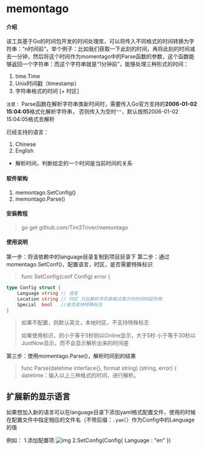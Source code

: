 # memontago

#### 介绍

该工具基于Go的时间包开发的时间处理库，可以将传入不同格式的时间转换为字符串：”n时间前“，举个例子：比如我们获取一下此刻的时间，再将此刻的时间减去一分钟，然后将这个时间作为momentago中的Parse函数的参数，这个函数能够返回一个字符串：而这个字符串就是“1分钟前”，能够处理三种形式的时间：
1. time.Time
2. Unix时间戳（timestamp）
3. 字符串格式的时间 [+ 时区]

`注意：` Parse函数在解析字符串类新时间时，需要传入Go官方支持的**2006-01-02 15:04:05**格式化解析字符串，
否则传入为空时`""`，默认按照2006-01-02 15:04:05格式去解析

已经支持的语言：
1. Chinese
2. English
- 解析时间，判断给定的一个时间是当前时间的关系

#### 软件架构
  1. memontago.SetConfig() 
  2. memontago.Parse()
#### 安装教程
> go get github.com/Tim3Triver/memontago

#### 使用说明
 第一步：将该依赖中的language目录复制到项目目录下
 第二步：通过momentago.SetConf()，配置语言，时区，是否需要特殊标识
>func SetConfig(conf Config) error {
```go
type Config struct {
	Language string // 语言
	Location string // 时区 只在解析字符串格式表示的时间时起作用
	Special  bool   //是否支持特殊标志
}
```
> 如果不配置，则默认英文，本地时区，不支持特殊标志
> 
> 如果使用标识，则小于等于5秒则以Online显示，大于5秒 小于等于30秒以JustNow显示，而不会显示解析出来的时间差
>

第三步：使用momentago.Parse()，解析时间到的结果
> func Parse(datetime interface{}, format string) (string, error) {
datetime：输入以上三种格式的时间，进行解析。
## 扩展新的显示语言
 如果想加入新的语言可以在language目录下添加yaml格式配置文件，使用的时候在配置文件中指定相应的文件名（不带后缀：`.yaml`）作为Config中的Language的值

例如：
1.添加配置项 ![img](https://user-images.githubusercontent.com/91925733/193413042-c7349d62-ff22-41ab-ad26-b025bbe5a361.png)
2.SetConfig(Config{ Language : "en" }) 
